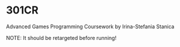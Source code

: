 # 301CR
Advanced Games Programming Coursework by Irina-Stefania Stanica

NOTE: It should be retargeted before running!
